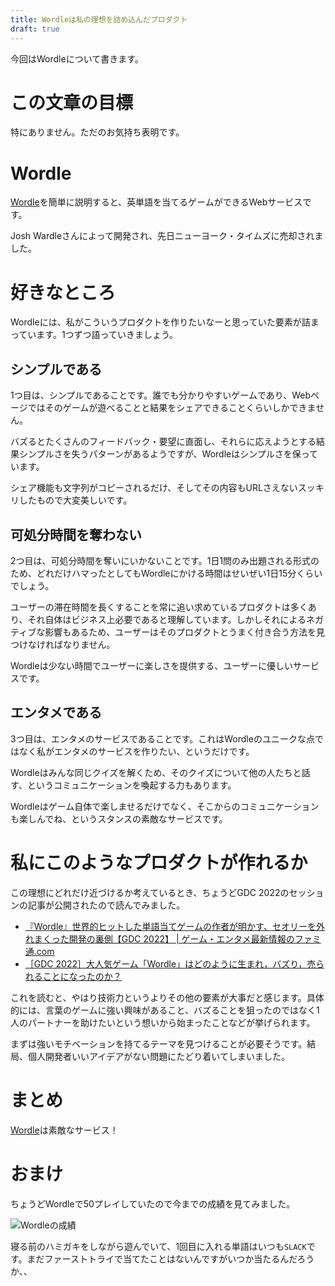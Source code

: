 ```yaml
---
title: Wordleは私の理想を詰め込んだプロダクト
draft: true
---
```


今回はWordleについて書きます。

# この文章の目標

特にありません。ただのお気持ち表明です。

# Wordle

[Wordle](https://www.nytimes.com/games/wordle/index.html)を簡単に説明すると、英単語を当てるゲームができるWebサービスです。

Josh Wardleさんによって開発され、先日ニューヨーク・タイムズに売却されました。

# 好きなところ

Wordleには、私がこういうプロダクトを作りたいなーと思っていた要素が詰まっています。1つずつ語っていきましょう。

## シンプルである

1つ目は、シンプルであることです。誰でも分かりやすいゲームであり、Webページではそのゲームが遊べることと結果をシェアできることくらいしかできません。

バズるとたくさんのフィードバック・要望に直面し、それらに応えようとする結果シンプルさを失うパターンがあるようですが、Wordleはシンプルさを保っています。

シェア機能も文字列がコピーされるだけ、そしてその内容もURLさえないスッキリしたもので大変美しいです。

## 可処分時間を奪わない

2つ目は、可処分時間を奪いにいかないことです。1日1問のみ出題される形式のため、どれだけハマったとしてもWordleにかける時間はせいぜい1日15分くらいでしょう。

ユーザーの滞在時間を長くすることを常に追い求めているプロダクトは多くあり、それ自体はビジネス上必要であると理解しています。しかしそれによるネガティブな影響もあるため、ユーザーはそのプロダクトとうまく付き合う方法を見つけなければなりません。

Wordleは少ない時間でユーザーに楽しさを提供する、ユーザーに優しいサービスです。

## エンタメである

3つ目は、エンタメのサービスであることです。これはWordleのユニークな点ではなく私がエンタメのサービスを作りたい、というだけです。

Wordleはみんな同じクイズを解くため、そのクイズについて他の人たちと話す、というコミュニケーションを喚起する力もあります。

Wordleはゲーム自体で楽しませるだけでなく、そこからのコミュニケーションも楽しんでね、というスタンスの素敵なサービスです。

# 私にこのようなプロダクトが作れるか

この理想にどれだけ近づけるか考えているとき、ちょうどGDC 2022のセッションの記事が公開されたので読んでみました。

- [『Wordle』世界的ヒットした単語当てゲームの作者が明かす、セオリーを外れまくった開発の裏側【GDC 2022】 | ゲーム・エンタメ最新情報のファミ通.com](https://www.famitsu.com/news/202203/25255891.html)
- [［GDC 2022］大人気ゲーム「Wordle」はどのように生まれ，バズり，売られることになったのか？](https://www.4gamer.net/games/999/G999905/20220325151/)

これを読むと、やはり技術力というよりその他の要素が大事だと感じます。具体的には、言葉のゲームに強い興味があること、バズることを狙ったのではなく1人のパートナーを助けたいという想いから始まったことなどが挙げられます。

まずは強いモチベーションを持てるテーマを見つけることが必要そうです。結局、個人開発者いいアイデアがない問題にたどり着いてしまいました。

# まとめ

[Wordle](https://www.nytimes.com/games/wordle/index.html)は素敵なサービス！

# おまけ

ちょうどWordleで50プレイしていたので今までの成績を見てみました。

![Wordleの成績](https://i.gyazo.com/aed2f0640fa2942bd12c0b1e99c6cd82.png)

寝る前のハミガキをしながら遊んでいて、1回目に入れる単語はいつも`SLACK`です。まだファーストトライで当てたことはないんですがいつか当たるんだろうか、、
